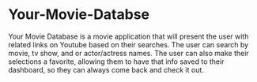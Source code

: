 # Your-Movie-Databse

Your Movie Database is a movie application that will present the user with related links on Youtube based on their searches. The user can search by movie, tv show, and or actor/actress names. The user can also make their selections a favorite, allowing them to have that info saved to their dashboard, so they can always come back and check it out.
